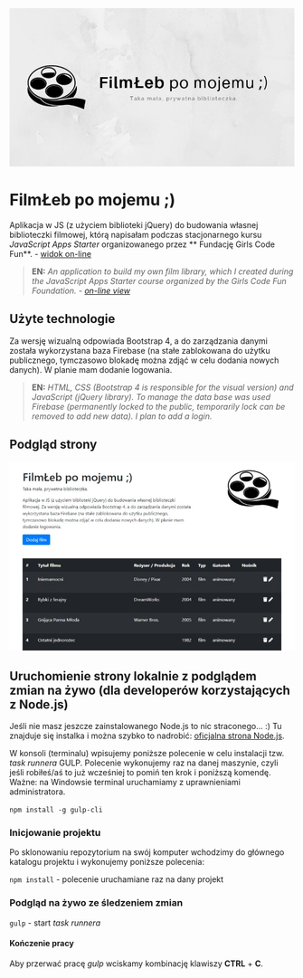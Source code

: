 ![Cover](https://raw.githubusercontent.com/kasiaizak/filmleb/master/src/assets/img/cover.png)

# FilmŁeb po mojemu ;)

Aplikacja w JS (z użyciem biblioteki jQuery) do budowania własnej biblioteczki filmowej, którą napisałam podczas stacjonarnego kursu *JavaScript Apps Starter* organizowanego przez ** Fundację Girls Code Fun**. - [widok on-line](https://kasiaizak.github.io/filmleb/)

> **EN:** *An application to build my own film library, which I created during the JavaScript Apps Starter course organized by the Girls Code Fun Foundation. - [on-line view](https://kasiaizak.github.io/filmleb/)*

## Użyte technologie

Za wersję wizualną odpowiada Bootstrap 4, a do zarządzania danymi została wykorzystana baza Firebase (na stałe zablokowana do użytku publicznego, tymczasowo blokadę można zdjąć w celu dodania nowych danych). W planie mam dodanie logowania.

> **EN:** *HTML, CSS (Bootstrap 4 is responsible for the visual version) and JavaScript (jQuery library). To manage the data base was used Firebase (permanently locked to the public, temporarily lock can be removed to add new data). I plan to add a login.*

## Podgląd strony

![Screenshot](https://raw.githubusercontent.com/kasiaizak/filmleb/master/github/screenshot.jpg)

## Uruchomienie strony lokalnie z podglądem zmian na żywo (dla developerów korzystających z Node.js)

Jeśli nie masz jeszcze zainstalowanego Node.js to nic straconego... :) Tu znajduje się instalka i można szybko to nadrobić: [oficjalna strona Node.js](https://nodejs.org/en/).

W konsoli (terminalu) wpisujemy poniższe polecenie w celu instalacji tzw. *task runnera* GULP. Polecenie wykonujemy raz na danej maszynie, czyli jeśli robiłeś/aś to już wcześniej to pomiń ten krok i poniższą komendę. Ważne: na Windowsie terminal uruchamiamy z uprawnieniami administratora.

`npm install -g gulp-cli`

### Inicjowanie projektu

Po sklonowaniu repozytorium na swój komputer wchodzimy do głównego katalogu projektu i wykonujemy poniższe polecenia:

`npm install` - polecenie uruchamiane raz na dany projekt

### Podgląd na żywo ze śledzeniem zmian

`gulp` - start *task runnera*

#### Kończenie pracy

Aby przerwać pracę *gulp* wciskamy kombinację klawiszy **CTRL** + **C**.
